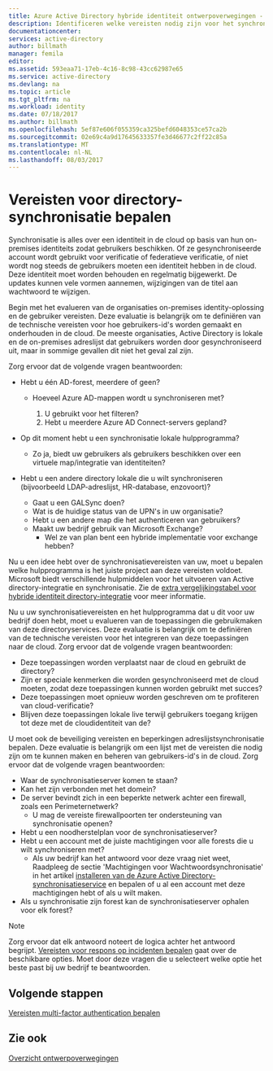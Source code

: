 ```yaml
---
title: Azure Active Directory hybride identiteit ontwerpoverwegingen - directory-synchronisatievereisten bepalen | Microsoft Docs
description: Identificeren welke vereisten nodig zijn voor het synchroniseren van alle gebruikers tussen on = eigen locatie en cloud voor de onderneming.
documentationcenter: 
services: active-directory
author: billmath
manager: femila
editor: 
ms.assetid: 593eaa71-17eb-4c16-8c98-43cc62987e65
ms.service: active-directory
ms.devlang: na
ms.topic: article
ms.tgt_pltfrm: na
ms.workload: identity
ms.date: 07/18/2017
ms.author: billmath
ms.openlocfilehash: 5ef87e606f055359ca325befd6048353ce57ca2b
ms.sourcegitcommit: 02e69c4a9d17645633357fe3d46677c2ff22c85a
ms.translationtype: MT
ms.contentlocale: nl-NL
ms.lasthandoff: 08/03/2017
---
```

# <a name="determine-directory-synchronization-requirements"></a>Vereisten voor directory-synchronisatie bepalen
Synchronisatie is alles over een identiteit in de cloud op basis van hun on-premises identiteits zodat gebruikers beschikken. Of ze gesynchroniseerde account wordt gebruikt voor verificatie of federatieve verificatie, of niet wordt nog steeds de gebruikers moeten een identiteit hebben in de cloud.  Deze identiteit moet worden behouden en regelmatig bijgewerkt.  De updates kunnen vele vormen aannemen, wijzigingen van de titel aan wachtwoord te wijzigen.  

Begin met het evalueren van de organisaties on-premises identity-oplossing en de gebruiker vereisten. Deze evaluatie is belangrijk om te definiëren van de technische vereisten voor hoe gebruikers-id's worden gemaakt en onderhouden in de cloud.  De meeste organisaties, Active Directory is lokale en de on-premises adreslijst dat gebruikers worden door gesynchroniseerd uit, maar in sommige gevallen dit niet het geval zal zijn.  

Zorg ervoor dat de volgende vragen beantwoorden:

* Hebt u één AD-forest, meerdere of geen?
  
  * Hoeveel Azure AD-mappen wordt u synchroniseren met?
    
    1. U gebruikt voor het filteren?
    2. Hebt u meerdere Azure AD Connect-servers gepland?
* Op dit moment hebt u een synchronisatie lokale hulpprogramma?
  
  * Zo ja, biedt uw gebruikers als gebruikers beschikken over een virtuele map/integratie van identiteiten?
* Hebt u een andere directory lokale die u wilt synchroniseren (bijvoorbeeld LDAP-adreslijst, HR-database, enzovoort)?
  * Gaat u een GALSync doen?
  * Wat is de huidige status van de UPN's in uw organisatie? 
  * Hebt u een andere map die het authenticeren van gebruikers?
  * Maakt uw bedrijf gebruik van Microsoft Exchange?
    * Wel ze van plan bent een hybride implementatie voor exchange hebben?

Nu u een idee hebt over de synchronisatievereisten van uw, moet u bepalen welke hulpprogramma is het juiste project aan deze vereisten voldoet.  Microsoft biedt verschillende hulpmiddelen voor het uitvoeren van Active directory-integratie en synchronisatie.  Zie de [extra vergelijkingstabel voor hybride identiteit directory-integratie](active-directory-hybrid-identity-design-considerations-tools-comparison.md) voor meer informatie. 

Nu u uw synchronisatievereisten en het hulpprogramma dat u dit voor uw bedrijf doen hebt, moet u evalueren van de toepassingen die gebruikmaken van deze directoryservices. Deze evaluatie is belangrijk om te definiëren van de technische vereisten voor het integreren van deze toepassingen naar de cloud. Zorg ervoor dat de volgende vragen beantwoorden:

* Deze toepassingen worden verplaatst naar de cloud en gebruikt de directory?
* Zijn er speciale kenmerken die worden gesynchroniseerd met de cloud moeten, zodat deze toepassingen kunnen worden gebruikt met succes?
* Deze toepassingen moet opnieuw worden geschreven om te profiteren van cloud-verificatie?
* Blijven deze toepassingen lokale live terwijl gebruikers toegang krijgen tot deze met de cloudidentiteit van de?

U moet ook de beveiliging vereisten en beperkingen adreslijstsynchronisatie bepalen. Deze evaluatie is belangrijk om een lijst met de vereisten die nodig zijn om te kunnen maken en beheren van gebruikers-id's in de cloud. Zorg ervoor dat de volgende vragen beantwoorden:

* Waar de synchronisatieserver komen te staan?
* Kan het zijn verbonden met het domein?
* De server bevindt zich in een beperkte netwerk achter een firewall, zoals een Perimeternetwerk?
  * U mag de vereiste firewallpoorten ter ondersteuning van synchronisatie openen?
* Hebt u een noodherstelplan voor de synchronisatieserver?
* Hebt u een account met de juiste machtigingen voor alle forests die u wilt synchroniseren met?
  * Als uw bedrijf kan het antwoord voor deze vraag niet weet, Raadpleeg de sectie 'Machtigingen voor Wachtwoordsynchronisatie' in het artikel [installeren van de Azure Active Directory-synchronisatieservice](https://msdn.microsoft.com/library/azure/dn757602.aspx#BKMK_CreateAnADAccountForTheSyncService) en bepalen of u al een account met deze machtigingen hebt of als u wilt maken.
* Als u synchronisatie zijn forest kan de synchronisatieserver ophalen voor elk forest?

> [!NOTE]
> Zorg ervoor dat elk antwoord noteert de logica achter het antwoord begrijpt. [Vereisten voor respons op incidenten bepalen](active-directory-hybrid-identity-design-considerations-incident-response-requirements.md) gaat over de beschikbare opties. Moet door deze vragen die u selecteert welke optie het beste past bij uw bedrijf te beantwoorden.
> 
> 

## <a name="next-steps"></a>Volgende stappen
[Vereisten multi-factor authentication bepalen](active-directory-hybrid-identity-design-considerations-multifactor-auth-requirements.md)

## <a name="see-also"></a>Zie ook
[Overzicht ontwerpoverwegingen](active-directory-hybrid-identity-design-considerations-overview.md)

